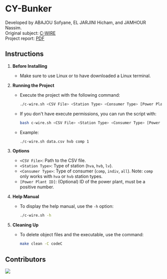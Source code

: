 # CY-Bunker

Developed by ABAJOU Sofyane, EL JARJINI Hicham, and JAMHOUR Nassim. <br>
Original subject: [C-WIRE](documents/subject.pdf) <br>
Project report: [PDF](documents/report.pdf) <br>

## Instructions

1. **Before Installing**
   - Make sure to use Linux or to have downloaded a Linux terminal.

2. **Running the Project**
   - Execute the project with the following command:
     ```sh
     ./c-wire.sh <CSV File> <Station Type> <Consumer Type> [Power Plant ID]
     ```
   - If you don't have execute permissions, you can run the script with:
     ```sh
     bash c-wire.sh <CSV File> <Station Type> <Consumer Type> [Power Plant ID]
     ```
   - Example:
     ```sh
     ./c-wire.sh data.csv hvb comp 1
     ```

3. **Options**
   - `<CSV File>`: Path to the CSV file.
   - `<Station Type>`: Type of station (`hva`, `hvb`, `lv`).
   - `<Consumer Type>`: Type of consumer (`comp`, `indiv`, `all`). Note: `comp` only works with `hva` or `hvb` station types.
   - `[Power Plant ID]`: (Optional) ID of the power plant, must be a positive number.

4. **Help Manual**
   - To display the help manual, use the `-h` option:
     ```sh
     ./c-wire.sh -h
     ```

5. **Cleaning Up**
   - To delete object files and the executable, use the command:
     ```sh
     make clean -C codeC
     ```

## Contributors

<a href="https://github.com/nassimjmh/CY-Bunker/graphs/contributors">
  <img src="https://contrib.rocks/image?repo=nassimjmh/CY-Bunker" />
</a>